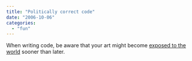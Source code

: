```yaml
---
title: "Politically correct code"
date: "2006-10-06"
categories: 
  - "fun"
---
```


When writing code, be aware that your art might become [exposed to the world](http://www.google.com/codesearch?q=fucking&btnG=Search+Code) sooner than later.
